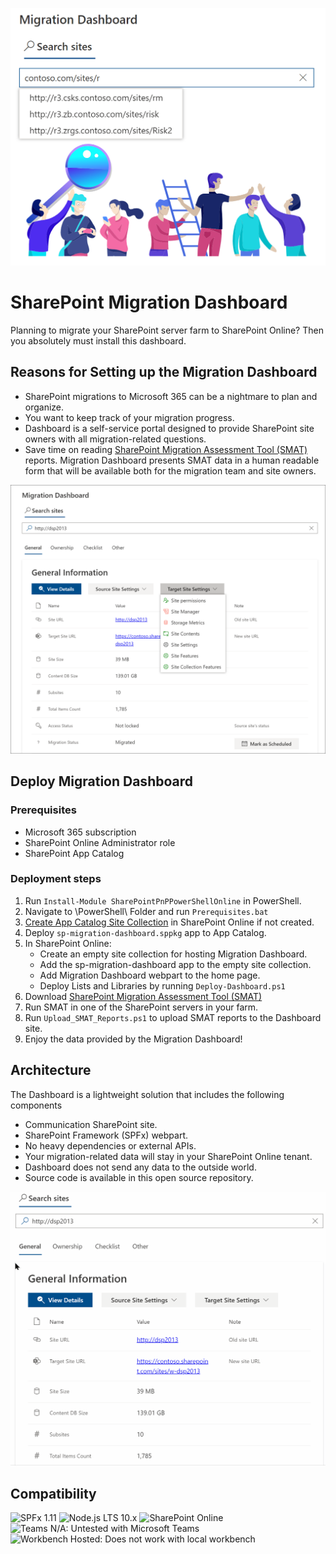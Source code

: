 ![](IMG/search.png)
# SharePoint Migration Dashboard
Planning to migrate your SharePoint server farm to SharePoint Online? Then you absolutely must install this dashboard.

## Reasons for Setting up the Migration Dashboard

 - SharePoint migrations to Microsoft 365 can be a nightmare to plan and organize.
 - You want to keep track of your migration progress.
 - Dashboard is a self-service portal designed to provide SharePoint site owners with all migration-related questions.
 - Save time on reading [SharePoint Migration Assessment Tool (SMAT)](https://www.microsoft.com/en-us/download/details.aspx?id=53598&WT.mc_id=rss_alldownloads_all) reports. Migration Dashboard presents SMAT data in a human readable form that will be available both for the migration team and site owners.


![](IMG/siteInfo.png)
## Deploy Migration Dashboard

### Prerequisites

- Microsoft 365 subscription
- SharePoint Online Administrator role
- SharePoint App Catalog

### Deployment steps

1. Run `Install-Module SharePointPnPPowerShellOnline` in PowerShell.
1. Navigate to \PowerShell\ Folder and run `Prerequisites.bat`
1. [Create App Catalog Site Collection](https://docs.microsoft.com/en-us/sharepoint/use-app-catalog#step-1-create-the-app-catalog-site-collection) in SharePoint Online if not created.
1. Deploy `sp-migration-dashboard.sppkg` app to App Catalog.
1. In SharePoint Online: 
   * Create an empty site collection for hosting Migration Dashboard.
   * Add the sp-migration-dashboard app to the empty site collection.
   * Add Migration Dashboard webpart to the home page.
   * Deploy Lists and Libraries by running `Deploy-Dashboard.ps1`
1. Download [SharePoint Migration Assessment Tool (SMAT)](https://www.microsoft.com/en-us/download/details.aspx?id=53598&WT.mc_id=rss_alldownloads_all)
1. Run SMAT in one of the SharePoint servers in your farm. 
1. Run `Upload_SMAT_Reports.ps1` to upload SMAT reports to the Dashboard site.
1. Enjoy the data provided by the Migration Dashboard!

## Architecture

The Dashboard is a lightweight solution that includes the following components
- Communication SharePoint site.
- SharePoint Framework (SPFx) webpart.
- No heavy dependencies or external APIs.
- Your migration-related data will stay in your SharePoint Online tenant.
- Dashboard does not send any data to the outside world.
- Source code is available in this open source repository.

![](IMG/tabs.gif)
 
 ## Compatibility

![SPFx 1.11](https://img.shields.io/badge/SPFx-1.11.0-green.svg) 
![Node.js LTS 10.x](https://img.shields.io/badge/Node.js-LTS%2010.x-green.svg) 
![SharePoint Online](https://img.shields.io/badge/SharePoint-Online-yellow.svg) 
![Teams N/A: Untested with Microsoft Teams](https://img.shields.io/badge/Teams-N%2FA-lightgrey.svg "Untested with Microsoft Teams") 
![Workbench Hosted: Does not work with local workbench](https://img.shields.io/badge/Workbench-Hosted-yellow.svg "Does not work with local workbench")